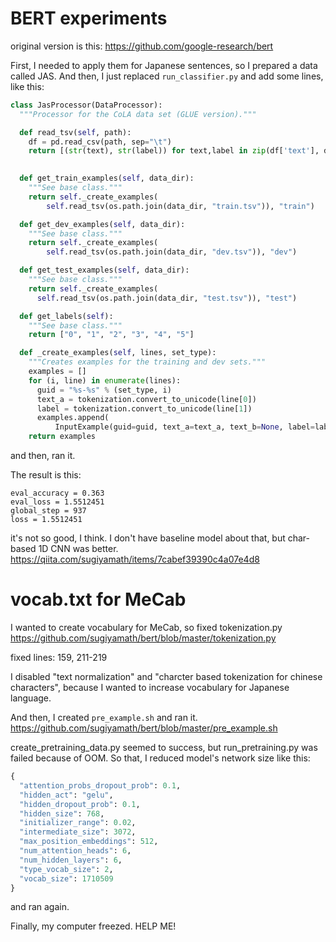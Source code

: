 # BERT experiments

original version is this: https://github.com/google-research/bert

First, I needed to apply them for Japanese sentences, so I prepared a data called JAS.
And then, I just replaced ```run_classifier.py``` and add some lines, like this:

```python
class JasProcessor(DataProcessor):
  """Processor for the CoLA data set (GLUE version)."""

  def read_tsv(self, path):
    df = pd.read_csv(path, sep="\t")
    return [(str(text), str(label)) for text,label in zip(df['text'], df['label'])]

  
  def get_train_examples(self, data_dir):
    """See base class."""
    return self._create_examples(
        self.read_tsv(os.path.join(data_dir, "train.tsv")), "train")

  def get_dev_examples(self, data_dir):
    """See base class."""
    return self._create_examples(
        self.read_tsv(os.path.join(data_dir, "dev.tsv")), "dev")

  def get_test_examples(self, data_dir):
    """See base class."""
    return self._create_examples(
      self.read_tsv(os.path.join(data_dir, "test.tsv")), "test")

  def get_labels(self):
    """See base class."""
    return ["0", "1", "2", "3", "4", "5"]

  def _create_examples(self, lines, set_type):
    """Creates examples for the training and dev sets."""
    examples = []
    for (i, line) in enumerate(lines):
      guid = "%s-%s" % (set_type, i)
      text_a = tokenization.convert_to_unicode(line[0])
      label = tokenization.convert_to_unicode(line[1])
      examples.append(
          InputExample(guid=guid, text_a=text_a, text_b=None, label=label))
    return examples
```


and then, ran it.

The result is this:

```
eval_accuracy = 0.363
eval_loss = 1.5512451
global_step = 937
loss = 1.5512451
```

it's not so good, I think. I don't have baseline model about that, but char-based 1D CNN was better.
https://qiita.com/sugiyamath/items/7cabef39390c4a07e4d8


# vocab.txt for MeCab

I wanted to create vocabulary for MeCab, so fixed tokenization.py
https://github.com/sugiyamath/bert/blob/master/tokenization.py

fixed lines: 159, 211-219

I disabled "text normalization" and "charcter based tokenization for chinese characters", because I wanted to increase vocabulary for Japanese language.

And then, I created ```pre_example.sh``` and ran it.
https://github.com/sugiyamath/bert/blob/master/pre_example.sh

create_pretraining_data.py seemed to success, but run_pretraining.py was failed because of OOM.
So that, I reduced model's network size like this:

```python
{
  "attention_probs_dropout_prob": 0.1,
  "hidden_act": "gelu",
  "hidden_dropout_prob": 0.1,
  "hidden_size": 768,
  "initializer_range": 0.02,
  "intermediate_size": 3072,
  "max_position_embeddings": 512,
  "num_attention_heads": 6,
  "num_hidden_layers": 6,
  "type_vocab_size": 2,
  "vocab_size": 1710509
}
```

and ran again.

Finally, my computer freezed. HELP ME!